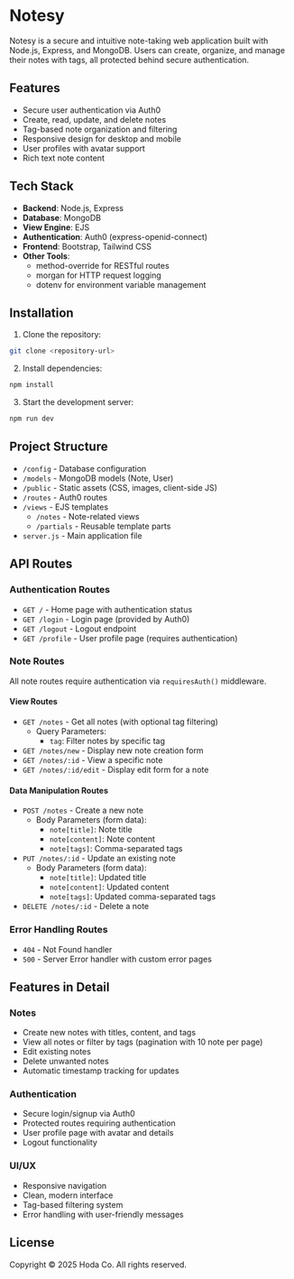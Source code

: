 # Notesy

Notesy is a secure and intuitive note-taking web application built with Node.js, Express, and MongoDB. Users can create, organize, and manage their notes with tags, all protected behind secure authentication.

## Features

- Secure user authentication via Auth0
- Create, read, update, and delete notes
- Tag-based note organization and filtering
- Responsive design for desktop and mobile
- User profiles with avatar support
- Rich text note content

## Tech Stack

- **Backend**: Node.js, Express
- **Database**: MongoDB
- **View Engine**: EJS
- **Authentication**: Auth0 (express-openid-connect)
- **Frontend**: Bootstrap, Tailwind CSS
- **Other Tools**: 
  - method-override for RESTful routes
  - morgan for HTTP request logging
  - dotenv for environment variable management

## Installation

1. Clone the repository:
```bash
git clone <repository-url>
```

2. Install dependencies:
```bash
npm install
```

3. Start the development server:
```bash
npm run dev
```

## Project Structure

- `/config` - Database configuration
- `/models` - MongoDB models (Note, User)
- `/public` - Static assets (CSS, images, client-side JS)
- `/routes` - Auth0 routes
- `/views` - EJS templates
  - `/notes` - Note-related views
  - `/partials` - Reusable template parts
- `server.js` - Main application file

## API Routes

### Authentication Routes
- `GET /` - Home page with authentication status
- `GET /login` - Login page (provided by Auth0)
- `GET /logout` - Logout endpoint
- `GET /profile` - User profile page (requires authentication)

### Note Routes
All note routes require authentication via `requiresAuth()` middleware.

#### View Routes
- `GET /notes` - Get all notes (with optional tag filtering)
  - Query Parameters:
    - `tag`: Filter notes by specific tag
- `GET /notes/new` - Display new note creation form
- `GET /notes/:id` - View a specific note
- `GET /notes/:id/edit` - Display edit form for a note

#### Data Manipulation Routes
- `POST /notes` - Create a new note
  - Body Parameters (form data):
    - `note[title]`: Note title
    - `note[content]`: Note content
    - `note[tags]`: Comma-separated tags
- `PUT /notes/:id` - Update an existing note
  - Body Parameters (form data):
    - `note[title]`: Updated title
    - `note[content]`: Updated content
    - `note[tags]`: Updated comma-separated tags
- `DELETE /notes/:id` - Delete a note

### Error Handling Routes
- `404` - Not Found handler
- `500` - Server Error handler with custom error pages

## Features in Detail

### Notes
- Create new notes with titles, content, and tags
- View all notes or filter by tags (pagination with 10 note per page)
- Edit existing notes
- Delete unwanted notes
- Automatic timestamp tracking for updates

### Authentication
- Secure login/signup via Auth0
- Protected routes requiring authentication
- User profile page with avatar and details
- Logout functionality

### UI/UX
- Responsive navigation
- Clean, modern interface
- Tag-based filtering system
- Error handling with user-friendly messages

## License

Copyright © 2025 Hoda Co. All rights reserved.